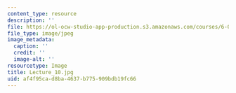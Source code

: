 ```yaml
---
content_type: resource
description: ''
file: https://ol-ocw-studio-app-production.s3.amazonaws.com/courses/6-041sc-probabilistic-systems-analysis-and-applied-probability-fall-2013/af4f95cad8ba4637b775909bdb19fc66_Lecture_10.jpg
file_type: image/jpeg
image_metadata:
  caption: ''
  credit: ''
  image-alt: ''
resourcetype: Image
title: Lecture_10.jpg
uid: af4f95ca-d8ba-4637-b775-909bdb19fc66
---
```

